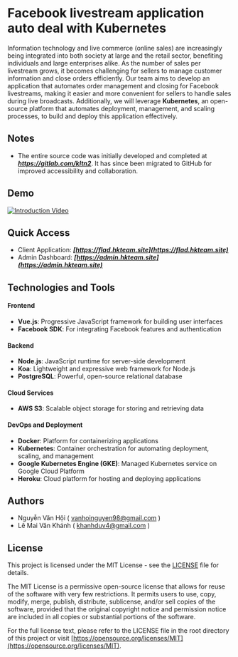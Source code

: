 # Facebook livestream application auto deal with Kubernetes 
Information technology and live commerce (online sales) are increasingly being integrated into both society at large and the retail sector, benefiting individuals and large enterprises alike. As the number of sales per livestream grows, it becomes challenging for sellers to manage customer information and close orders efficiently. Our team aims to develop an application that automates order management and closing for Facebook livestreams, making it easier and more convenient for sellers to handle sales during live broadcasts. Additionally, we will leverage __Kubernetes__, an open-source platform that automates deployment, management, and scaling processes, to build and deploy this application effectively.

## Notes
  - The entire source code was initially developed and completed at ***https://gitlab.com/kltn2***. It has since been migrated to GitHub for improved accessibility and collaboration.

## Demo
  [![Introduction Video](https://img.youtube.com/vi/0Gy9RAZZUNo/0.jpg)](https://www.youtube.com/watch?v=0Gy9RAZZUNo)

## Quick Access
  - Client Application: ***[https://flad.hkteam.site](https://flad.hkteam.site)***
  - Admin Dashboard: ***[https://admin.hkteam.site](https://admin.hkteam.site)***

## Technologies and Tools

#### Frontend
- **Vue.js**: Progressive JavaScript framework for building user interfaces
- **Facebook SDK**: For integrating Facebook features and authentication

#### Backend
- **Node.js**: JavaScript runtime for server-side development
- **Koa**: Lightweight and expressive web framework for Node.js
- **PostgreSQL**: Powerful, open-source relational database

#### Cloud Services
- **AWS S3**: Scalable object storage for storing and retrieving data

#### DevOps and Deployment
- **Docker**: Platform for containerizing applications
- **Kubernetes**: Container orchestration for automating deployment, scaling, and management
- **Google Kubernetes Engine (GKE)**: Managed Kubernetes service on Google Cloud Platform
- **Heroku**: Cloud platform for hosting and deploying applications

## Authors
  - Nguyễn Văn Hội ( vanhoinguyen98@gmail.com )
  - Lê Mai Văn Khánh ( khanhduv4@gmail.com )

## License

This project is licensed under the MIT License - see the [LICENSE](LICENSE) file for details.

The MIT License is a permissive open-source license that allows for reuse of the software with very few restrictions. It permits users to use, copy, modify, merge, publish, distribute, sublicense, and/or sell copies of the software, provided that the original copyright notice and permission notice are included in all copies or substantial portions of the software.

For the full license text, please refer to the LICENSE file in the root directory of this project or visit [https://opensource.org/licenses/MIT](https://opensource.org/licenses/MIT).


